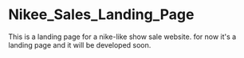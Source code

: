 # Nikee_Sales_Landing_Page

This is a landing page for a nike-like show sale website. for now it's a landing page and it will be developed soon.
